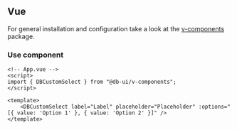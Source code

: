 ## Vue

For general installation and configuration take a look at the [v-components](https://www.npmjs.com/package/@db-ui/v-components) package.

### Use component

```vue App.vue
<!-- App.vue -->
<script>
import { DBCustomSelect } from "@db-ui/v-components";
</script>

<template>
	<DBCustomSelect label="Label" placeholder="Placeholder" :options="[{ value: 'Option 1' }, { value: 'Option 2' }]" />
</template>
```
